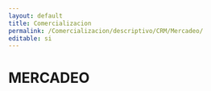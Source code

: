 ```yaml
---
layout: default
title: Comercializacion
permalink: /Comercializacion/descriptivo/CRM/Mercadeo/
editable: si
---
```


# MERCADEO

